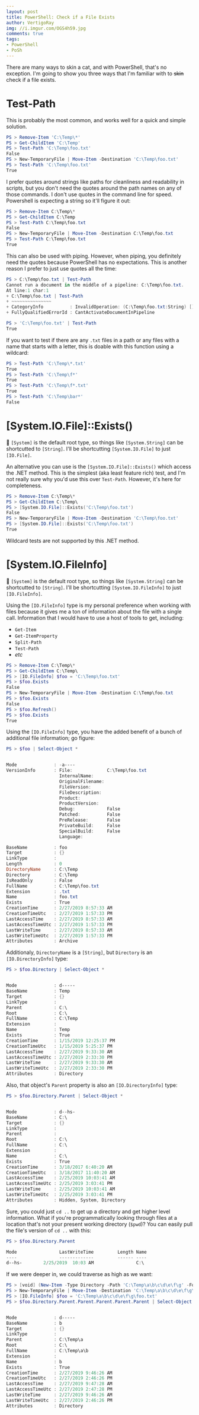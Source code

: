 ```yaml
---
layout: post
title: PowerShell: Check if a File Exists 
author: VertigoRay
img: //i.imgur.com/OGS4h59.jpg
comments: true
tags:
- PowerShell
- PoSh
---
```

There are many ways to skin a cat, and with PowerShell, that's no exception.
I'm going to show you three ways that I'm familiar with to ~~skin~~ check if a file exists.

# Test-Path

This is probably the most common, and works well for a quick and simple solution.

```powershell
PS > Remove-Item 'C:\Temp\*'
PS > Get-ChildItem 'C:\Temp'
PS > Test-Path 'C:\Temp\foo.txt'
False
PS > New-TemporaryFile | Move-Item -Destination 'C:\Temp\foo.txt'
PS > Test-Path 'C:\Temp\foo.txt'
True
```

I prefer quotes around strings like paths for cleanliness and readability in scripts, but you don't need the quotes around the path names on any of those commands.
I don't use quotes in the command line for speed. Powershell is expecting a string so it'll figure it out:

```powershell
PS > Remove-Item C:\Temp\*
PS > Get-ChildItem C:\Temp
PS > Test-Path C:\Temp\foo.txt
False
PS > New-TemporaryFile | Move-Item -Destination C:\Temp\foo.txt
PS > Test-Path C:\Temp\foo.txt
True
```

This can also be used with piping.
However, when piping, you definitely need the quotes because PowerShell has no expectations.
This is another reason I prefer to just use quotes all the time:

```powershell
PS > C:\Temp\foo.txt | Test-Path
Cannot run a document in the middle of a pipeline: C:\Temp\foo.txt.
At line:1 char:1
+ C:\Temp\foo.txt | Test-Path
+ ~~~~~~~~~~~~~~~
+ CategoryInfo          : InvalidOperation: (C:\Temp\foo.txt:String) [], RuntimeException
+ FullyQualifiedErrorId : CantActivateDocumentInPipeline

PS > 'C:\Temp\foo.txt' | Test-Path
True
```

If you want to test if there are any `.txt` files in a path or any files with a name that starts with a letter, this is doable with this function using a wildcard:

```powershell
PS > Test-Path 'C:\Temp\*.txt'
True
PS > Test-Path 'C:\Temp\f*'
True
PS > Test-Path 'C:\Temp\f*.txt'
True
PS > Test-Path 'C:\Temp\bar*'
False
```

# [System.IO.File]::Exists()

:notebook:
`[System]` is the default root type, so things like `[System.String]` can be shortcutted to `[String]`.
I'll be shortcutting `[System.IO.File]` to just `[IO.File]`.

An alternative you can use is the `[System.IO.File]::Exists()` which access the .NET method. This is the simplest (aka least feature rich) test, and I'm not really sure why you'd use this over `Test-Path`. However, it's here for completeness.

```powershell
PS > Remove-Item C:\Temp\*
PS > Get-ChildItem C:\Temp\
PS > [System.IO.File]::Exists('C:\Temp\foo.txt')
False
PS > New-TemporaryFile | Move-Item -Destination 'C:\Temp\foo.txt'
PS > [System.IO.File]::Exists('C:\Temp\foo.txt')
True
```

Wildcard tests are not supported by this .NET method.

# [System.IO.FileInfo]

:notebook:
`[System]` is the default root type, so things like `[System.String]` can be shortcutted to `[String]`.
I'll be shortcutting `[System.IO.FileInfo]` to just `[IO.FileInfo]`.

Using the `[IO.FileInfo]` type is my personal preference when working with files because it gives me a ton of information about the file with a single call.
Information that I would have to use a host of tools to get, including:

- `Get-Item`
- `Get-ItemProperty`
- `Split-Path`
- `Test-Path`
- *etc*

```powershell
PS > Remove-Item C:\Temp\*
PS > Get-ChildItem C:\Temp\
PS > [IO.FileInfo] $foo = 'C:\Temp\foo.txt'
PS > $foo.Exists
False
PS > New-TemporaryFile | Move-Item -Destination C:\Temp\foo.txt
PS > $foo.Exists
False
PS > $foo.Refresh()
PS > $foo.Exists
True
```

Using the `[IO.FileInfo]` type, you have the added benefit of a bunch of additional file information; go figure:

```powershell
PS > $foo | Select-Object *


Mode              : -a----
VersionInfo       : File:             C:\Temp\foo.txt
                    InternalName:
                    OriginalFilename:
                    FileVersion:
                    FileDescription:
                    Product:
                    ProductVersion:
                    Debug:            False
                    Patched:          False
                    PreRelease:       False
                    PrivateBuild:     False
                    SpecialBuild:     False
                    Language:

BaseName          : foo
Target            : {}
LinkType          :
Length            : 0
DirectoryName     : C:\Temp
Directory         : C:\Temp
IsReadOnly        : False
FullName          : C:\Temp\foo.txt
Extension         : .txt
Name              : foo.txt
Exists            : True
CreationTime      : 2/27/2019 8:57:33 AM
CreationTimeUtc   : 2/27/2019 1:57:33 PM
LastAccessTime    : 2/27/2019 8:57:33 AM
LastAccessTimeUtc : 2/27/2019 1:57:33 PM
LastWriteTime     : 2/27/2019 8:57:33 AM
LastWriteTimeUtc  : 2/27/2019 1:57:33 PM
Attributes        : Archive
```

Additionaly, `DirectoryName` is a `[String]`, but `Directory` is an `[IO.DirectoryInfo]` type:

```powershell
PS > $foo.Directory | Select-Object *


Mode              : d-----
BaseName          : Temp
Target            : {}
LinkType          :
Parent            : C:\
Root              : C:\
FullName          : C:\Temp
Extension         :
Name              : Temp
Exists            : True
CreationTime      : 1/15/2019 12:25:37 PM
CreationTimeUtc   : 1/15/2019 5:25:37 PM
LastAccessTime    : 2/27/2019 9:33:30 AM
LastAccessTimeUtc : 2/27/2019 2:33:30 PM
LastWriteTime     : 2/27/2019 9:33:30 AM
LastWriteTimeUtc  : 2/27/2019 2:33:30 PM
Attributes        : Directory
```

Also, that object's `Parent` property is also an `[IO.DirectoryInfo]` type:

```powershell
PS > $foo.Directory.Parent | Select-Object *


Mode              : d--hs-
BaseName          : C:\
Target            : {}
LinkType          :
Parent            :
Root              : C:\
FullName          : C:\
Extension         :
Name              : C:\
Exists            : True
CreationTime      : 3/18/2017 6:40:20 AM
CreationTimeUtc   : 3/18/2017 11:40:20 AM
LastAccessTime    : 2/25/2019 10:03:41 AM
LastAccessTimeUtc : 2/25/2019 3:03:41 PM
LastWriteTime     : 2/25/2019 10:03:41 AM
LastWriteTimeUtc  : 2/25/2019 3:03:41 PM
Attributes        : Hidden, System, Directory
```

Sure, you could just `cd ..` to get up a directory and get higher level information.
What if you're programmatically looking through files at a location that's not your present working directory (`$pwd`)?
You can easily pull the file's version of `cd ..` with this:

```powershell
PS > $foo.Directory.Parent

Mode                LastWriteTime         Length Name
----                -------------         ------ ----
d--hs-        2/25/2019  10:03 AM                C:\
```

If we were deeper in, we could traverse as high as we want:

```powershell
PS > [void] (New-Item -Type Directory -Path 'C:\Temp\a\b\c\d\e\f\g' -Force)
PS > New-TemporaryFile | Move-Item -Destination 'C:\Temp\a\b\c\d\e\f\g\foo.txt'
PS > [IO.FileInfo] $foo = 'C:\Temp\a\b\c\d\e\f\g\foo.txt'
PS > $foo.Directory.Parent.Parent.Parent.Parent.Parent | Select-Object *


Mode              : d-----
BaseName          : b
Target            : {}
LinkType          :
Parent            : C:\Temp\a
Root              : C:\
FullName          : C:\Temp\a\b
Extension         :
Name              : b
Exists            : True
CreationTime      : 2/27/2019 9:46:26 AM
CreationTimeUtc   : 2/27/2019 2:46:26 PM
LastAccessTime    : 2/27/2019 9:47:28 AM
LastAccessTimeUtc : 2/27/2019 2:47:28 PM
LastWriteTime     : 2/27/2019 9:46:26 AM
LastWriteTimeUtc  : 2/27/2019 2:46:26 PM
Attributes        : Directory
```